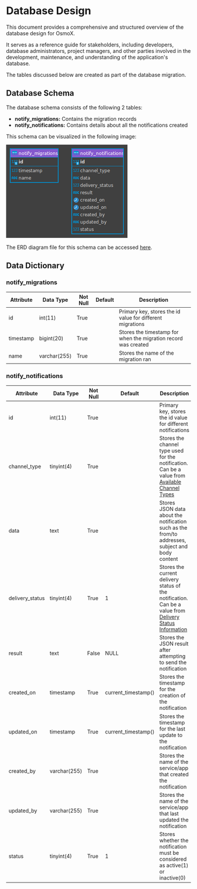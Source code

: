 # Database Design

This document provides a comprehensive and structured overview of the database design for OsmoX.

It serves as a reference guide for stakeholders, including developers, database administrators, project managers, and other parties involved in the development, maintenance, and understanding of the application's database.

The tables discussed below are created as part of the database migration.

## Database Schema

The database schema consists of the following 2 tables:

- **notify_migrations:** Contains the migration records
- **notify_notifications:** Contains details about all the notifications created

This schema can be visualized in the following image:

![OsmoX API Database Schema](./assets/OsmoX_database_schema.png)

The ERD diagram file for this schema can be accessed [here](./assets/OsmoX_database_schema.erd).

## Data Dictionary

### notify_migrations

| Attribute | Data Type    | Not Null | Default | Description                                                    |
| --------- | ------------ | -------- | ------- | -------------------------------------------------------------- |
| id        | int(11)      | True     |         | Primary key, stores the id value for different migrations      |
| timestamp | bigint(20)   | True     |         | Stores the timestamp for when the migration record was created |
| name      | varchar(255) | True     |         | Stores the name of the migration ran                           |

### notify_notifications

| Attribute       | Data Type    | Not Null | Default             | Description                                                                                                                                               |
| --------------- | ------------ | -------- | ------------------- | --------------------------------------------------------------------------------------------------------------------------------------------------------- |
| id              | int(11)      | True     |                     | Primary key, stores the id value for different notifications                                                                                              |
| channel_type    | tinyint(4)   | True     |                     | Stores the channel type used for the notification. Can be a value from [Available Channel Types](./usage-guide.md#5-available-channel-types)              |
| data            | text         | True     |                     | Stores JSON data about the notification such as the from/to addresses, subject and body content                                                           |
| delivery_status | tinyint(4)   | True     | 1                   | Stores the current delivery status of the notification. Can be a value from [Delivery Status Information](./usage-guide.md#6-delivery-status-information) |
| result          | text         | False    | NULL                | Stores the JSON result after attempting to send the notification                                                                                          |
| created_on      | timestamp    | True     | current_timestamp() | Stores the timestamp for the creation of the notification                                                                                                 |
| updated_on      | timestamp    | True     | current_timestamp() | Stores the timestamp for the last update to the notification                                                                                              |
| created_by      | varchar(255) | True     |                     | Stores the name of the service/app that created the notification                                                                                          |
| updated_by      | varchar(255) | True     |                     | Stores the name of the service/app that last updated the notification                                                                                     |
| status          | tinyint(4)   | True     | 1                   | Stores whether the notification must be considered as active(1) or inactive(0)                                                                            |
